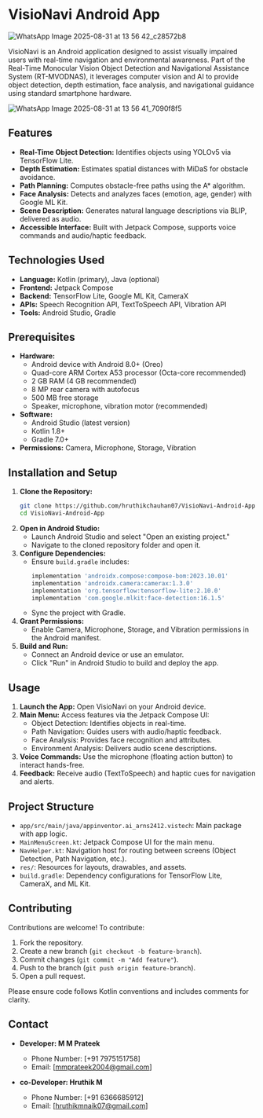 # VisioNavi Android App

![WhatsApp Image 2025-08-31 at 13 56 42_c28572b8](https://github.com/user-attachments/assets/0577a911-7df4-4613-bf73-eb9753e85b0e)


VisioNavi is an Android application designed to assist visually impaired users with real-time navigation and environmental awareness. Part of the Real-Time Monocular Vision Object Detection and Navigational Assistance System (RT-MVODNAS), it leverages computer vision and AI to provide object detection, depth estimation, face analysis, and navigational guidance using standard smartphone hardware.

![WhatsApp Image 2025-08-31 at 13 56 41_7090f8f5](https://github.com/user-attachments/assets/88386d09-d71b-41c3-9025-b2e5ea4e9588)


## Features
- **Real-Time Object Detection:** Identifies objects using YOLOv5 via TensorFlow Lite.
- **Depth Estimation:** Estimates spatial distances with MiDaS for obstacle avoidance.
- **Path Planning:** Computes obstacle-free paths using the A* algorithm.
- **Face Analysis:** Detects and analyzes faces (emotion, age, gender) with Google ML Kit.
- **Scene Description:** Generates natural language descriptions via BLIP, delivered as audio.
- **Accessible Interface:** Built with Jetpack Compose, supports voice commands and audio/haptic feedback.

## Technologies Used
- **Language:** Kotlin (primary), Java (optional)
- **Frontend:** Jetpack Compose
- **Backend:** TensorFlow Lite, Google ML Kit, CameraX
- **APIs:** Speech Recognition API, TextToSpeech API, Vibration API
- **Tools:** Android Studio, Gradle

## Prerequisites
- **Hardware:**
  - Android device with Android 8.0+ (Oreo)
  - Quad-core ARM Cortex A53 processor (Octa-core recommended)
  - 2 GB RAM (4 GB recommended)
  - 8 MP rear camera with autofocus
  - 500 MB free storage
  - Speaker, microphone, vibration motor (recommended)
- **Software:**
  - Android Studio (latest version)
  - Kotlin 1.8+
  - Gradle 7.0+
- **Permissions:** Camera, Microphone, Storage, Vibration

## Installation and Setup
1. **Clone the Repository:**
   ```bash
   git clone https://github.com/hruthikchauhan07/VisioNavi-Android-App.git
   cd VisioNavi-Android-App
   ```
2. **Open in Android Studio:**
   - Launch Android Studio and select "Open an existing project."
   - Navigate to the cloned repository folder and open it.
3. **Configure Dependencies:**
   - Ensure `build.gradle` includes:
     ```gradle
     implementation 'androidx.compose:compose-bom:2023.10.01'
     implementation 'androidx.camera:camerax:1.3.0'
     implementation 'org.tensorflow:tensorflow-lite:2.10.0'
     implementation 'com.google.mlkit:face-detection:16.1.5'
     ```
   - Sync the project with Gradle.
4. **Grant Permissions:**
   - Enable Camera, Microphone, Storage, and Vibration permissions in the Android manifest.
5. **Build and Run:**
   - Connect an Android device or use an emulator.
   - Click "Run" in Android Studio to build and deploy the app.

## Usage
1. **Launch the App:** Open VisioNavi on your Android device.
2. **Main Menu:** Access features via the Jetpack Compose UI:
   - Object Detection: Identifies objects in real-time.
   - Path Navigation: Guides users with audio/haptic feedback.
   - Face Analysis: Provides face recognition and attributes.
   - Environment Analysis: Delivers audio scene descriptions.
3. **Voice Commands:** Use the microphone (floating action button) to interact hands-free.
4. **Feedback:** Receive audio (TextToSpeech) and haptic cues for navigation and alerts.

## Project Structure
- `app/src/main/java/appinventor.ai_arns2412.vistech`: Main package with app logic.
- `MainMenuScreen.kt`: Jetpack Compose UI for the main menu.
- `NavHelper.kt`: Navigation host for routing between screens (Object Detection, Path Navigation, etc.).
- `res/`: Resources for layouts, drawables, and assets.
- `build.gradle`: Dependency configurations for TensorFlow Lite, CameraX, and ML Kit.

## Contributing
Contributions are welcome! To contribute:
1. Fork the repository.
2. Create a new branch (`git checkout -b feature-branch`).
3. Commit changes (`git commit -m "Add feature"`).
4. Push to the branch (`git push origin feature-branch`).
5. Open a pull request.

Please ensure code follows Kotlin conventions and includes comments for clarity.


## Contact
- **Developer: M M Prateek**
  - Phone Number: [+91 7975151758]
  - Email: [mmprateek2004@gmail.com]

- **co-Developer: Hruthik M**
  - Phone Number: [+91 6366685912]
  - Email: [hruthikmnaik07@gmail.com]

